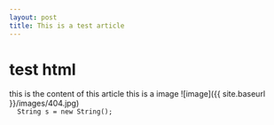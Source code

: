 ```yaml
---
layout: post
title: This is a test article
---
```

  <h1>test html</h1>
this is the content of this article
this is a image ![image]({{ site.baseurl }}/images/404.jpg)
<code class="java">
  String s = new String();
</code>
